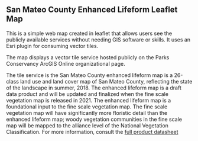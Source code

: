 ## San Mateo County Enhanced Lifeform Leaflet Map
This is a simple web map created in leaflet that allows users see the publicly available services without needing GIS software or skills. It uses an Esri plugin for consuming vector tiles. 

The map displays a vector tile service hosted publicly on the Parks Conservancy ArcGIS Online organizational page. 

The tile service is the San Mateo County enhanced lifeform map is a 26-class land use and land cover map of San Mateo County, reflecting the state of the landscape in summer, 2018. The enhanced lifeform map is a draft data product and will be updated and finalized when the fine scale vegetation map is released in 2021. The enhanced lifeform map is a foundational input to the fine scale vegetation map. The fine scale vegetation map will have significantly more floristic detail than the enhanced lifeform map; woody vegetation communities in the fine scale map will be mapped to the alliance level of the National Vegetation Classification. For more information, consult the [full product datasheet](https://vegmap.press/san_mateo_lifeform_datasheet)